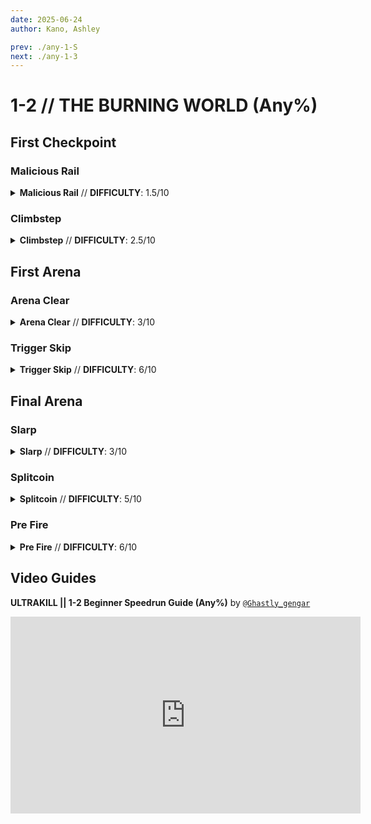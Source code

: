 ```yaml
---
date: 2025-06-24
author: Kano, Ashley

prev: ./any-1-S
next: ./any-1-3
---
```


# 1-2 // THE BURNING WORLD (Any%)

## First Checkpoint

<div class="hidden-header">

### Malicious Rail

</div>

<details class="easy">
    <summary>
        <b>Malicious Rail</b> // <b>DIFFICULTY</b>: 1.5/10
    </summary>
    <p>
      Start off by doing a <a href="/speedrun-tech#slam-storage">Slam Store</a> in the entrance hallway, then slide until you are out from under the central structure, then fire the malicious rail cannon down to boost up and then dash to the checkpoint.
      <video width="735" height="auto" loop controls muted>
        <source src="https://i.imgur.com/BFVOgez.mp4" type="video/mp4">
    </video>
    </p>
</details>

<div class="hidden-header">

### Climbstep

</div>

<details class="easy">
    <summary>
        <b>Climbstep</b> // <b>DIFFICULTY</b>: 2.5/10
    </summary>
    <p>
      Start off by doing a <a href="/speedrun-tech#slam-storage">Slam Store</a> in the entrance hallway then <a href="/speedrun-tech#dives">Dive</a>, when you land <a href="/speedrun-tech#dives">Dive</a> again and hold slide.
      </p>
      <p>
      This will cause you to boost off of the central structure and go straight to the door.
       </p>
      <p>
      Slam and dash jump to the checkpoint.
      <video width="735" height="auto" loop controls muted>
        <source src="https://i.imgur.com/iv5CBGf.mp4" type="video/mp4">
    </video>
      </p>
      <p>
<div class="tips">
    <div class="tips-header">
        <i class="fa-solid fa-circle-exclamation"></i>
        Note
    </div>
    Getting this to work correctly is very inconsistent and essentially random.
</div>
    </p>
</details>

## First Arena

<div class="hidden-header">

### Arena Clear

</div>

<details class="easy">
    <summary>
        <b>Arena Clear</b> // <b>DIFFICULTY</b>: 3/10
    </summary>
    <p>
      Dash forward and fire a blue saw to charge the oversaw and fire it at the middle of the skull on the locked door, this will kill the drones in the second wave.
      Stand in the middle of the room, charge an overpump, and use a knuckleblaster shockwave to clear out some of the filth, then use an <a href="/speedrun-tech#overpump-dodge">Overpump Dodge</a> for the rest.
      </p>
      <p>
      Shoot a rocket down one of the tunnels and freeze it as close to the back wall as you can, creating a rocket trap to kill the schisms.
      </p>
      <p>
      Fire malicious rail cannon at the back wall on the other side of the room to kill the schisms.
      </p>
      <p>
      Dash slide through the door diagonally as it opens, then jump and knuckleblast the breakable wall, dash through the hole, then dash slide and use jumpstart to open the shortcut.
      </p>
      <p>
      Slam down then dash to the checkpoint.
      <video width="735" height="auto" loop controls muted>
        <source src="https://i.imgur.com/cVjELd4.mp4" type="video/mp4">
    </video>
    </p>
</details>

<div class="hidden-header">

### Trigger Skip

</div>

<details class="medium">
    <summary>
        <b>Trigger Skip</b> // <b>DIFFICULTY</b>: 6/10
    </summary>
    <p>
      to be added
    </p>
</details>

## Final Arena

<div class="hidden-header">

### Slarp 

</div>

<details class="easy">
    <summary>
        <b>Slarp</b> // <b>DIFFICULTY</b>: 3/10
    </summary>
    <p>
      Dash to the side of the cerberus statue and <a href="/speedrun-tech#/speedrun-tech.html#ce-boost-core-eject-boost)">CE Boost</a>, slide as you land fire the slab shooter to kill both streetcleaners.
      </p>
      <p>
      Fire a blue saw to charge the overheat, then fire an oversaw where the second set of streetcleaners spawn.
      </p>
      <p>
      Jump and <a href="/speedrun-tech#nukes">Nuke</a> the center of the room as the second wave spawns.
      </p>
      <p>
      Dash to the red door and <a href="/speedrun-tech#slideways-exit">Slideways Exit</a>.
    </p>
</details>

<div class="hidden-header">

### Splitcoin

</div>

<details class="medium">
    <summary>
        <b>Splitcoin</b> // <b>DIFFICULTY</b>: 5/10
    </summary>
    <p>
      <a href="/speedrun-tech#dsj(dash-slide-jump)">DSJ</a> around the cerberus statue, and slam jump right before landing, look up at a 45 degree angle, and throw a coin, then splitcoin it to kill both streetcleaners.
      </p>
      <p>
      Stand in the center of the room and charge the slab sharpshooter, aiming at where one of the two streetcleaners in the second wave will spawn, as soon as it does fire the sharpshooter.
      </p>
      <p>
      Jump and <a href="/speedrun-tech#nukes">Nuke</a> the center of the room.
      </p>
      <p>
      Dash to the red door and <a href="/speedrun-tech#slideways-exit">Slideways Exit</a>.
      <video width="735" height="auto" loop controls muted>
        <source src="https://i.imgur.com/KRzh2H0.mp4" type="video/mp4">
    </video>
    </p>
</details>

<div class="hidden-header">

### Pre Fire

</div>

<details class="medium">
    <summary>
        <b>Pre Fire</b> // <b>DIFFICULTY</b>: 6/10
    </summary>
    <p>
      <a href="/speedrun-tech#dsj(dash-slide-jump)">DSJ</a> around the cerberus statue, and slam jump right before landing, look up at a 45 degree angle, and throw a coin, then splitcoin it to kill both streetcleaners.
      </p>
      <p>
      Stand in the center of the room and launch a core eject straight up, aim at where one of the two streetcleaners in the second wave will spawn and charge the slab sharpshooter, as soon as it does fire the sharpshooter.
      </p>
      <p>
      Look up and fire malicious rail at the core to perform a <a href="/speedrun-tech#nuke">Nuke</a> clearing the rest of room.
      </p>
      <p>
      Dash to the red door and <a href="/speedrun-tech#slideways-exit">Slideways Exit</a>.
    </p>
</details>

## Video Guides
<b>ULTRAKILL || 1-2 Beginner Speedrun Guide (Any%)</b> by <a href="https://www.youtube.com/@ghastly_gengar/videos"><code>@Ghastly_gengar</code></a>
<iframe width="560" height="315" src="https://www.youtube.com/embed/Bjn2ftfqBnA" frameborder="0" allow="accelerometer; autoplay; clipboard-write; encrypted-media; gyroscope; picture-in-picture" allowfullscreen></iframe>